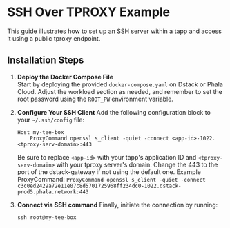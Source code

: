 # SSH Over TPROXY Example

This guide illustrates how to set up an SSH server within a tapp and access it using a public tproxy endpoint.

## Installation Steps

1. **Deploy the Docker Compose File**  
   Start by deploying the provided `docker-compose.yaml` on Dstack or Phala Cloud. Adjust the workload section as needed, and remember to set the root password using the `ROOT_PW` environment variable.

2. **Configure Your SSH Client**
   Add the following configuration block to your `~/.ssh/config` file:
   ```
   Host my-tee-box
       ProxyCommand openssl s_client -quiet -connect <app-id>-1022.<tproxy-serv-domain>:443
   ```
   Be sure to replace `<app-id>` with your tapp's application ID and `<tproxy-serv-domain>` with your tproxy server's domain.
   Change the 443 to the port of the dstack-gateway if not using the default one.
   Example ProxyCommand: `ProxyCommand openssl s_client -quiet -connect c3c0ed2429a72e11e07c8d5701725968ff234dc0-1022.dstack-prod5.phala.network:443`

3. **Connect via SSH command**
   Finally, initiate the connection by running:
   ```
   ssh root@my-tee-box
   ```
